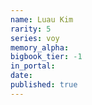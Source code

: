```yaml
---
name: Luau Kim
rarity: 5
series: voy
memory_alpha:
bigbook_tier: -1
in_portal:
date:
published: true
---
```



